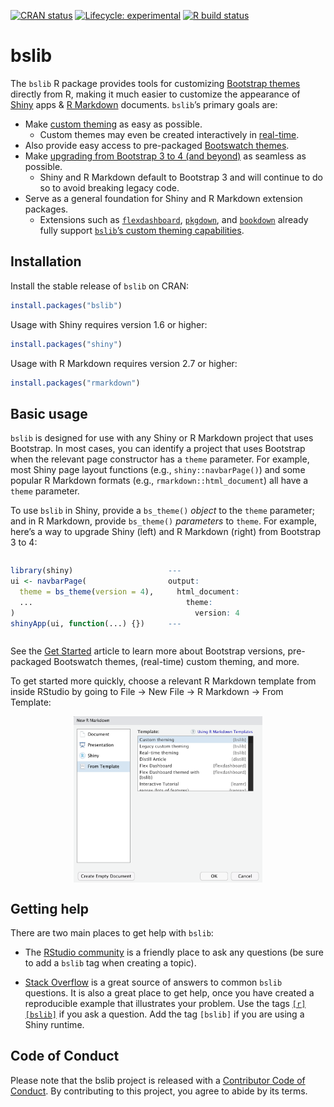 
<!-- badges: start -->

[![CRAN
status](https://www.r-pkg.org/badges/version/bslib)](https://cran.r-project.org/package=bslib)
[![Lifecycle:
experimental](https://img.shields.io/badge/lifecycle-experimental-orange.svg)](https://lifecycle.r-lib.org/articles/stages.html)
[![R build
status](https://github.com/rstudio/bslib/workflows/R-CMD-check/badge.svg)](https://github.com/rstudio/bslib/actions)

<!-- badges: end -->

<style type="text/css">
@media (min-width: 800px){.usage{display:flex}.usage *{flex:1}}
</style>

# bslib

The `bslib` R package provides tools for customizing [Bootstrap
themes](https://getbootstrap.com/docs/4.6/getting-started/theming/)
directly from R, making it much easier to customize the appearance of
[Shiny](https://shiny.rstudio.com/) apps & [R
Markdown](https://rmarkdown.rstudio.com/) documents. `bslib`’s primary
goals are:

  - Make [custom
    theming](https://rstudio.github.io/bslib/articles/bslib.html#custom)
    as easy as possible.
      - Custom themes may even be created interactively in
        [real-time](https://rstudio.github.io/bslib/articles/bslib.html#real-time).
  - Also provide easy access to pre-packaged [Bootswatch
    themes](https://rstudio.github.io/bslib/articles/bslib.html#bootswatch).
  - Make [upgrading from Bootstrap 3 to 4 (and
    beyond)](https://rstudio.github.io/bslib/articles/bslib.html#versions)
    as seamless as possible.
      - Shiny and R Markdown default to Bootstrap 3 and will continue to
        do so to avoid breaking legacy code.
  - Serve as a general foundation for Shiny and R Markdown extension
    packages.
      - Extensions such as
        [`flexdashboard`](https://flexdashboard-pkg.netlify.app/articles/theme.html),
        [`pkgdown`](https://pkgdown.r-lib.org/dev/articles/customization.html),
        and
        [`bookdown`](https://pkgs.rstudio.com/bookdown/reference/bs4_book.html)
        already fully support [`bslib`’s custom theming
        capabilities](https://rstudio.github.io/bslib/articles/bslib.html#custom).

## Installation

Install the stable release of `bslib` on CRAN:

``` r
install.packages("bslib")
```

Usage with Shiny requires version 1.6 or higher:

``` r
install.packages("shiny")
```

Usage with R Markdown requires version 2.7 or higher:

``` r
install.packages("rmarkdown")
```

## Basic usage

`bslib` is designed for use with any Shiny or R Markdown project that
uses Bootstrap. In most cases, you can identify a project that uses
Bootstrap when the relevant page constructor has a `theme` parameter.
For example, most Shiny page layout functions (e.g.,
`shiny::navbarPage()`) and some popular R Markdown formats (e.g.,
`rmarkdown::html_document`) all have a `theme` parameter.

To use `bslib` in Shiny, provide a `bs_theme()` *object* to the `theme`
parameter; and in R Markdown, provide `bs_theme()` *parameters* to
`theme`. For example, here’s a way to upgrade Shiny (left) and R
Markdown (right) from Bootstrap 3 to 4:

<div class="usage">

``` r
library(shiny)
ui <- navbarPage(
  theme = bs_theme(version = 4),
  ...
)
shinyApp(ui, function(...) {})
```

``` r
---
output:
  html_document:
    theme:
      version: 4
---
```

</div>

See the [Get
Started](https://rstudio.github.io/bslib/articles/bslib.html) article to
learn more about Bootstrap versions, pre-packaged Bootswatch themes,
(real-time) custom theming, and more.

To get started more quickly, choose a relevant R Markdown template from
inside RStudio by going to File -\> New File -\> R Markdown -\> From
Template:

<img src="man/figures/rstudio-templates.png" width="60%" style="display: block; margin: auto;" />

## Getting help

There are two main places to get help with `bslib`:

  - The [RStudio community](https://community.rstudio.com) is a friendly
    place to ask any questions (be sure to add a `bslib` tag when
    creating a topic).

  - [Stack Overflow](https://stackoverflow.com/questions/tagged/bslib)
    is a great source of answers to common `bslib` questions. It is also
    a great place to get help, once you have created a reproducible
    example that illustrates your problem. Use the tags
    [`[r][bslib]`](https://stackoverflow.com/questions/tagged/bslib+r)
    if you ask a question. Add the tag `[bslib]` if you are using a
    Shiny runtime.

## Code of Conduct

Please note that the bslib project is released with a [Contributor Code
of
Conduct](https://github.com/rstudio/bslib/blob/main/CODE_OF_CONDUCT.md).
By contributing to this project, you agree to abide by its terms.
